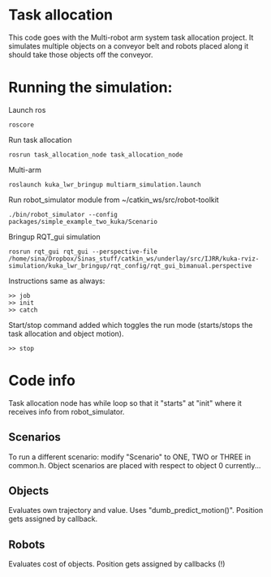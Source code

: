 # Task allocation
This code goes with the Multi-robot arm system task allocation project.
It simulates multiple objects on a conveyor belt and robots placed along it should take those objects off the conveyor.


# Running the simulation:

Launch ros
```
roscore
```

Run task allocation
```
rosrun task_allocation_node task_allocation_node
```

Multi-arm
```
roslaunch kuka_lwr_bringup multiarm_simulation.launch
```

Run robot_simulator module from ~/catkin_ws/src/robot-toolkit
```
./bin/robot_simulator --config packages/simple_example_two_kuka/Scenario
```

Bringup RQT_gui simulation
```
rosrun rqt_gui rqt_gui --perspective-file  /home/sina/Dropbox/Sinas_stuff/catkin_ws/underlay/src/IJRR/kuka-rviz-simulation/kuka_lwr_bringup/rqt_config/rqt_gui_bimanual.perspective
```


Instructions same as always:
```
>> job
>> init
>> catch
```

Start/stop command added which toggles the run mode (starts/stops the task allocation and object motion).

```
>> stop 
```


# Code info
Task allocation node has while loop so that it "starts" at "init" where it receives info from robot_simulator.


## Scenarios

To run a different scenario: modify "Scenario" to ONE, TWO or THREE in common.h.
Object scenarios are placed with respect to object 0 currently...

## Objects
Evaluates own trajectory and value. Uses "dumb_predict_motion()". Position gets assigned by callback.

## Robots
Evaluates cost of objects. Position gets assigned by callbacks (!)

